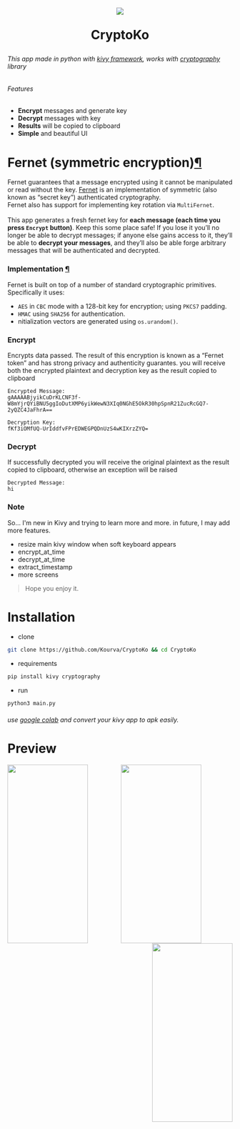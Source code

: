 <h1 align="center">
    <img align="center" src="https://user-images.githubusercontent.com/118578799/212907888-9bf45f71-8707-44e2-b536-64a46c9a7764.png" />
    <p> CryptoKo </p>
</h1>

###### This app made in python with [kivy framework](https://kivy.org), works with [cryptography](https://cryptography.io/en/latest/fernet/#cryptography.fernet.Fernet) library
###### Features
+ **Encrypt** messages and generate key
+ **Decrypt** messages with key
+ **Results** will be copied to clipboard
+ **Simple** and beautiful UI

# Fernet (symmetric encryption)[¶](https://cryptography.io/en/latest/fernet/#fernet-symmetric-encryption)

Fernet guarantees that a message encrypted using it cannot be manipulated or read without the key. [Fernet](https://github.com/fernet/spec/) is an implementation of symmetric (also known as “secret key”) authenticated cryptography.<br> Fernet also has support for implementing key rotation via `MultiFernet`.
<br><br>
This app generates a fresh fernet key for **each message (each time you press `Encrypt` button)**. Keep this some place safe! If you lose it you’ll no longer be able to decrypt messages; if anyone else gains access to it, they’ll be able to **decrypt your messages**, and they’ll also be able forge arbitrary messages that will be authenticated and decrypted.

### Implementation [¶](https://cryptography.io/en/latest/fernet/#implementation)
Fernet is built on top of a number of standard cryptographic primitives. Specifically it uses:
+ `AES` in `CBC` mode with a 128-bit key for encryption; using `PKCS7` padding.
+ `HMAC` using `SHA256` for authentication.
+ nitialization vectors are generated using `os.urandom()`.

### Encrypt
Encrypts data passed. The result of this encryption is known as a “Fernet token” and has strong privacy and authenticity guarantes. you will receive both the encrypted plaintext and decryption key as the result copied to clipboard
```
Encrypted Message: 
gAAAAABjyikCuDrKLCNF3f-W8mYjrQYiBNU5ggIoDutXMP6yikWewN3XIq0NGhE5OkR30hpSpnR21ZucRcGQ7-2yQZC4JaFhrA==

Decryption Key: 
fKf3iOMfUQ-UrIddfvFPrEDWEGPQDnUzS4wKIXrzZYQ=
```

### Decrypt
If successfully decrypted you will receive the original plaintext as the result copied to clipboard, otherwise an exception will be raised
```
Decrypted Message: 
hi
```
### Note
So... I'm new in Kivy and trying to learn more and more. in future, I may add more features.
+ resize main kivy window when soft keyboard appears
+ encrypt_at_time
+ decrypt_at_time 
+ extract_timestamp
+ more screens

> Hope you enjoy it.

# Installation
+ clone
```bash
git clone https://github.com/Kourva/CryptoKo && cd CryptoKo
```
+ requirements
```bash
pip install kivy cryptography
```
+ run
```bash
python3 main.py
```
 ###### use [google colab](https://colab.research.google.com/) and convert your kivy app to apk easily.


# Preview
<p align="center">
    <img align="left" src="https://user-images.githubusercontent.com/118578799/212908630-4b5c9eb1-d30c-421d-a15e-3946b8cad426.png" width=180 height=400 />
    <img align="center" src="https://user-images.githubusercontent.com/118578799/212908637-27649336-3472-48df-9a6f-28c6eda59277.jpg" width=180 height=400 />
    <img align="right" src="https://user-images.githubusercontent.com/118578799/212908645-29117a2c-022d-4531-82de-bdb469ab964f.jpg" width=180 height=400 />
</p>
